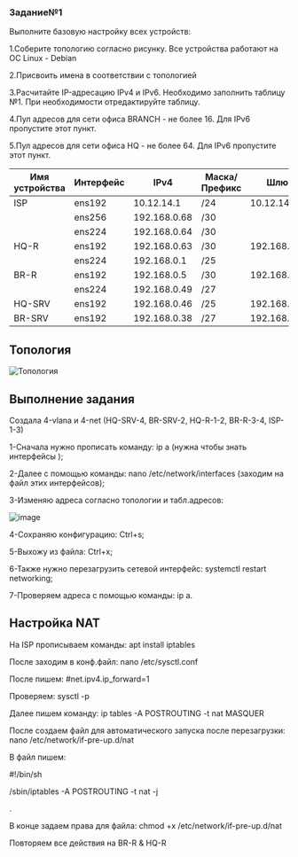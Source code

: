 ### Задание№1

Выполните базовую настройку всех устройств:

1.Соберите топологию согласно рисунку. Все устройства работают на OC Linux - Debian 

2.Присвоить имена в соответствии с топологией

3.Расчитайте IP-адресацию IPv4 и IPv6. Необходимо заполнить таблицу №1. При необходимости отредактируйте таблицу.

4.Пул адресов для сети офиса BRANCH - не более 16. Для IPv6 пропустите этот пункт.

5.Пул адресов для сети офиса HQ - не более 64. Для IPv6 пропустите этот пункт.

|Имя устройства| Интерфейс | IPv4        | Маска/ Префикс|  Шлюз       |
|--------------|-----------|-------------|---------------|-------------|
| ISP          | ens192    |10.12.14.1   | /24           |10.12.14.254 |
|              | ens256    |192.168.0.68 | /30           |             |
|              | ens224    |192.168.0.64 | /30           |             |
| HQ-R         | ens192    |192.168.0.63 | /30           |192.168.0.62 |
|              | ens224    |192.168.0.1  | /25           |             |
| BR-R         | ens192    |192.168.0.5  | /30           |192.168.0.64 |
|              | ens224    |192.168.0.49 | /27           |             |
| HQ-SRV       | ens192    |192.168.0.46 | /25           |192.168.0.1  |
| BR-SRV       | ens192    |192.168.0.38 | /27           |192.168.0.49 |

## Топология

![Топология](https://github.com/Julia666666666666666666/demo2024/assets/148867585/7f095d4d-d449-452e-b0cb-788244b164d0)

Выполнение задания 
--------------------------------------------------------------------------
Создала 4-vlana и 4-net (HQ-SRV-4, BR-SRV-2, HQ-R-1-2,  BR-R-3-4, ISP-1-3)

1-Сначала нужно прописать команду: ip a (нужна чтобы знать интерфейсы );

2-Далее с помощью команды: nano /etc/network/interfaces (заходим на файл этих интерфейсов);

3-Изменяю адреса согласно топологии и табл.адресов:

![image](https://github.com/Julia666666666666666666/demo2024/assets/148867585/2e42dc5c-c44a-465f-af01-a147c5010d56)


4-Сохраняю конфигурацию: Ctrl+s;

5-Выхожу из файла: Ctrl+x;

6-Также нужно перезагрузить сетевой интерфейс: systemctl restart networking;

7-Проверяем адреса с помощью команды: ip a.

## Настройка NAT

На ISP прописываем команды: apt install iptables

После заходим в конф.файл: nano /etc/sysctl.conf

После пишем: #net.ipv4.ip_forward=1

Проверяем: sysctl -p

Далее пишем команду: ip tables -A POSTROUTING -t nat MASQUER

После создаем файл для автоматического запуска после перезагрузки: nano /etc/network/if-pre-up.d/nat

В файл пишем:

#!/bin/sh

/sbin/iptables -A POSTROUTING -t nat -j

.

В конце задаем права для файла: chmod +x /etc/network/if-pre-up.d/nat

Повторяем все действия на BR-R & HQ-R





